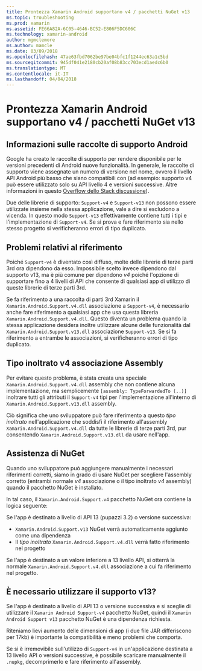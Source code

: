 ```yaml
---
title: Prontezza Xamarin Android supportano v4 / pacchetti NuGet v13
ms.topic: troubleshooting
ms.prod: xamarin
ms.assetid: FE66A82A-6C05-4646-BC52-E806F5DC606C
ms.technology: xamarin-android
author: mgmclemore
ms.author: mamcle
ms.date: 03/09/2018
ms.openlocfilehash: 47ae63fbd7062be97be04bfc1f1244ec63a1c5bd
ms.sourcegitcommit: 945df041e2180cb20af08b83cc703ecd1aedc6b0
ms.translationtype: MT
ms.contentlocale: it-IT
ms.lasthandoff: 04/04/2018
---
```

# <a name="smarter-xamarin-android-support-v4--v13-nuget-packages"></a>Prontezza Xamarin Android supportano v4 / pacchetti NuGet v13

## <a name="about-the-android-support-libraries"></a>Informazioni sulle raccolte di supporto Android

Google ha creato le raccolte di supporto per rendere disponibile per le versioni precedenti di Android nuove funzionalità. In generale, le raccolte di supporto viene assegnate un numero di versione nel nome, ovvero il livello API Android più basso che siano compatibili con (ad esempio: supporto v4 può essere utilizzato solo su API livello 4 e versioni successive. Altre informazioni in questo [Overflow dello Stack discussione](http://stackoverflow.com/questions/9926403/android-support-package-compatibility-library-use-v4-or-v13)). 

Due delle librerie di supporto: `Support-v4` e `Support-v13` non possono essere utilizzate insieme nella stessa applicazione, vale a dire si escludono a vicenda. In questo modo `Support-v13` effettivamente contiene tutti i tipi e l'implementazione di `Support-v4`. Se si prova e fare riferimento sia nello stesso progetto si verificheranno errori di tipo duplicato.

## <a name="problems-with-referencing"></a>Problemi relativi al riferimento

Poiché `Support-v4` è diventato così diffuso, molte delle librerie di terze parti 3rd ora dipendono da esso. Impossibile scelto invece dipendono dal supporto v13, ma è più comune per dipendono _v4_ poiché l'opzione di supportare fino a 4 livelli di API che consente di qualsiasi app di utilizzo di queste librerie di terze parti 3rd.

Se fa riferimento a una raccolta di parti 3rd Xamarin il `Xamarin.Android.Support.v4.dll` associazione a `Support-v4`, è necessario anche fare riferimento a qualsiasi app che usa questa libreria `Xamarin.Android.Support.v4.dll`. Questo diventa un problema quando la stessa applicazione desidera inoltre utilizzare alcune delle funzionalità dal `Xamarin.Android.Support.v13.dll` associazione `Support-v13`. Se si fa riferimento a entrambe le associazioni, si verificheranno errori di tipo duplicato.

## <a name="type-forwarded-v4-binding-assembly"></a>Tipo inoltrato v4 associazione Assembly

Per evitare questo problema, è stata creata una speciale `Xamarin.Android.Support.v4.dll` assembly che non contiene alcuna implementazione, ma semplicemente `[assembly: TypeForwardedTo (..)]` inoltrare tutti gli attributi il `Support-v4` tipi per l'implementazione all'interno di `Xamarin.Android.Support.v13.dll` assembly.

Ciò significa che uno sviluppatore può fare riferimento a questo _tipo inoltrato_ nell'applicazione che soddisfi il riferimento all'assembly `Xamarin.Android.Support.v4.dll` da tutte le librerie di terze parti 3rd, pur consentendo `Xamarin.Android.Support.v13.dll` da usare nell'app.

## <a name="nuget-assistance"></a>Assistenza di NuGet

Quando uno sviluppatore può aggiungere manualmente i necessari riferimenti corretti, siamo in grado di usare NuGet per scegliere l'assembly corretto (entrambi normale _v4_ associazione o il tipo inoltrato _v4_ assembly) quando il pacchetto NuGet è installato.

In tal caso, il `Xamarin.Android.Support.v4` pacchetto NuGet ora contiene la logica seguente:

Se l'app è destinato a livello di API 13 (pupazzi 3.2) o versione successiva:

*   `Xamarin.Android.Support.v13` NuGet verrà automaticamente aggiunto come una dipendenza
*   Il _tipo inoltrato_ `Xamarin.Android.Support.v4.dll` verrà fatto riferimento nel progetto

Se l'app è destinato a un valore inferiore a 13 livello API, si otterrà la normale `Xamarin.Android.Support.v4.dll` associazione a cui fa riferimento nel progetto.

## <a name="do-i-have-to-use-support-v13"></a>È necessario utilizzare il supporto v13?

Se l'app è destinato a livello di API 13 o versione successiva e si sceglie di utilizzare il `Xamarin Android Support-v4` pacchetto NuGet, quindi il `Xamarin Android Support v13` pacchetto NuGet è una dipendenza richiesta.

Riteniamo lievi aumento delle dimensioni di app (i due file JAR differiscono per 17kb) è importante la compatibilità e meno problemi che comporta.

Se si è irremovibile sull'utilizzo di `Support-v4` in un'applicazione destinata a 13 livello API o versioni successive, è possibile scaricare manualmente il `.nupkg`, decomprimerlo e fare riferimento all'assembly.
